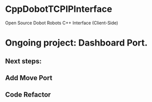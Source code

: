# CppDobotTCPIPInterface
Open Source Dobot Robots C++ Interface (Client-Side)

# Ongoing project: Dashboard Port.

## Next steps:
##    Add Move Port
##    Code Refactor
